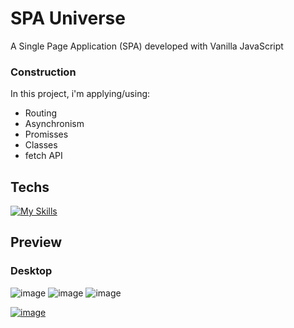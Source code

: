 # SPA Universe

A Single Page Application (SPA) developed with Vanilla JavaScript

### Construction

In this project, i'm applying/using:

- Routing
- Asynchronism
- Promisses
- Classes
- fetch API

## Techs

[![My Skills](https://skillicons.dev/icons?i=js,html,css)](https://skillicons.dev)

## Preview

   ### Desktop
![image](https://user-images.githubusercontent.com/86017907/179315828-89ab0651-7956-4989-82bd-132453afd60a.png)
![image](https://user-images.githubusercontent.com/86017907/179316057-f2c784b0-b6dc-4592-9f04-02b07fafefd2.png)
![image](https://user-images.githubusercontent.com/86017907/179315919-9054d602-b364-4734-91c0-8c046de978c1.png)






[![image](https://user-images.githubusercontent.com/86017907/179060688-590eac0e-1195-4bad-80d3-8c848b0af5e2.png)](https://github.com/AndrewsItiel06/SPA-Universe/blob/main/LICENSE)
